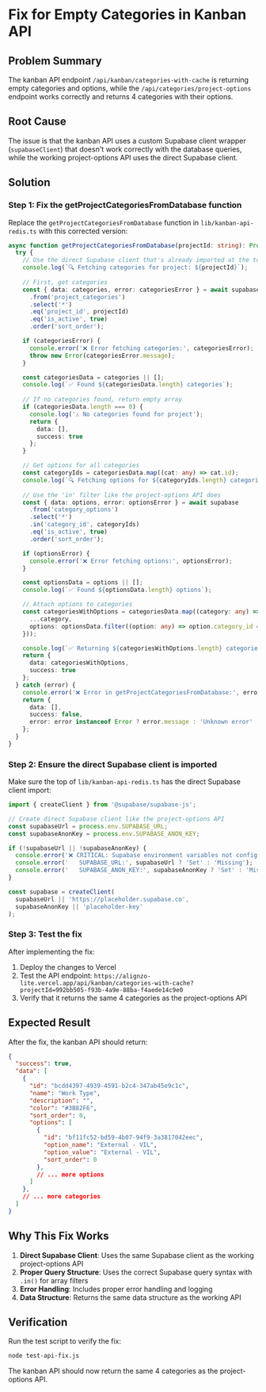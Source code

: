 # Fix for Empty Categories in Kanban API

## Problem Summary
The kanban API endpoint `/api/kanban/categories-with-cache` is returning empty categories and options, while the `/api/categories/project-options` endpoint works correctly and returns 4 categories with their options.

## Root Cause
The issue is that the kanban API uses a custom Supabase client wrapper (`supabaseClient`) that doesn't work correctly with the database queries, while the working project-options API uses the direct Supabase client.

## Solution

### Step 1: Fix the getProjectCategoriesFromDatabase function

Replace the `getProjectCategoriesFromDatabase` function in `lib/kanban-api-redis.ts` with this corrected version:

```typescript
async function getProjectCategoriesFromDatabase(projectId: string): Promise<ApiResponse<ProjectCategory[]>> {
  try {
    // Use the direct Supabase client that's already imported at the top
    console.log(`🔍 Fetching categories for project: ${projectId}`);
    
    // First, get categories
    const { data: categories, error: categoriesError } = await supabase
      .from('project_categories')
      .select('*')
      .eq('project_id', projectId)
      .eq('is_active', true)
      .order('sort_order');

    if (categoriesError) {
      console.error('❌ Error fetching categories:', categoriesError);
      throw new Error(categoriesError.message);
    }

    const categoriesData = categories || [];
    console.log(`✅ Found ${categoriesData.length} categories`);
    
    // If no categories found, return empty array
    if (categoriesData.length === 0) {
      console.log('⚠️ No categories found for project');
      return {
        data: [],
        success: true
      };
    }

    // Get options for all categories
    const categoryIds = categoriesData.map((cat: any) => cat.id);
    console.log(`🔍 Fetching options for ${categoryIds.length} categories`);
    
    // Use the 'in' filter like the project-options API does
    const { data: options, error: optionsError } = await supabase
      .from('category_options')
      .select('*')
      .in('category_id', categoryIds)
      .eq('is_active', true)
      .order('sort_order');

    if (optionsError) {
      console.error('❌ Error fetching options:', optionsError);
    }

    const optionsData = options || [];
    console.log(`✅ Found ${optionsData.length} options`);

    // Attach options to categories
    const categoriesWithOptions = categoriesData.map((category: any) => ({
      ...category,
      options: optionsData.filter((option: any) => option.category_id === category.id)
    }));

    console.log(`✅ Returning ${categoriesWithOptions.length} categories with options`);
    return {
      data: categoriesWithOptions,
      success: true
    };
  } catch (error) {
    console.error('❌ Error in getProjectCategoriesFromDatabase:', error);
    return {
      data: [],
      success: false,
      error: error instanceof Error ? error.message : 'Unknown error'
    };
  }
}
```

### Step 2: Ensure the direct Supabase client is imported

Make sure the top of `lib/kanban-api-redis.ts` has the direct Supabase client import:

```typescript
import { createClient } from '@supabase/supabase-js';

// Create direct Supabase client like the project-options API
const supabaseUrl = process.env.SUPABASE_URL;
const supabaseAnonKey = process.env.SUPABASE_ANON_KEY;

if (!supabaseUrl || !supabaseAnonKey) {
  console.error('❌ CRITICAL: Supabase environment variables not configured!');
  console.error('   SUPABASE_URL:', supabaseUrl ? 'Set' : 'Missing');
  console.error('   SUPABASE_ANON_KEY:', supabaseAnonKey ? 'Set' : 'Missing');
}

const supabase = createClient(
  supabaseUrl || 'https://placeholder.supabase.co',
  supabaseAnonKey || 'placeholder-key'
);
```

### Step 3: Test the fix

After implementing the fix:

1. Deploy the changes to Vercel
2. Test the API endpoint: `https://alignzo-lite.vercel.app/api/kanban/categories-with-cache?projectId=992bb505-f93b-4a9e-88ba-f4aede14c9e0`
3. Verify that it returns the same 4 categories as the project-options API

## Expected Result

After the fix, the kanban API should return:

```json
{
  "success": true,
  "data": [
    {
      "id": "bcdd4397-4939-4591-b2c4-347ab45e9c1c",
      "name": "Work Type",
      "description": "",
      "color": "#3B82F6",
      "sort_order": 0,
      "options": [
        {
          "id": "bf11fc52-bd59-4b07-94f9-3a3817042eec",
          "option_name": "External - VIL",
          "option_value": "External - VIL",
          "sort_order": 0
        },
        // ... more options
      ]
    },
    // ... more categories
  ]
}
```

## Why This Fix Works

1. **Direct Supabase Client**: Uses the same Supabase client as the working project-options API
2. **Proper Query Structure**: Uses the correct Supabase query syntax with `.in()` for array filters
3. **Error Handling**: Includes proper error handling and logging
4. **Data Structure**: Returns the same data structure as the working API

## Verification

Run the test script to verify the fix:

```bash
node test-api-fix.js
```

The kanban API should now return the same 4 categories as the project-options API.

